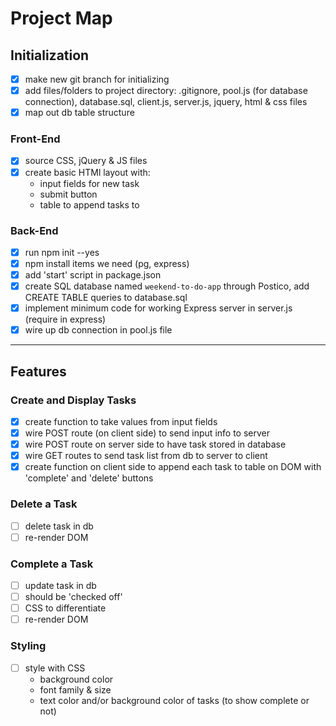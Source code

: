 # Project Map

## Initialization

- [x] make new git branch for initializing
- [x] add files/folders to project directory: .gitignore, pool.js (for database connection), database.sql, client.js, server.js, jquery, html & css files
- [x] map out db table structure

### Front-End

- [x] source CSS, jQuery & JS files
- [x] create basic HTMl layout with:
    * input fields for new task
    * submit button
    * table to append tasks to


### Back-End

- [x] run npm init --yes
- [x] npm install items we need (pg, express)
- [x] add 'start' script in package.json
- [x] create SQL database named `weekend-to-do-app` through Postico, add CREATE TABLE queries to database.sql
- [x] implement minimum code for working Express server in server.js (require in express)
- [x] wire up db connection in pool.js file

---

## Features

### Create and Display Tasks

- [x] create function to take values from input fields 
- [x] wire POST route (on client side) to send input info to server
- [x] wire POST route on server side to have task stored in database
- [x] wire GET routes to send task list from db to server to client
- [x] create function on client side to append each task to table on DOM with 'complete' and 'delete' buttons

### Delete a Task

- [ ] delete task in db
- [ ] re-render DOM

### Complete a Task

- [ ] update task in db
- [ ] should be 'checked off'
- [ ] CSS to differentiate
- [ ] re-render DOM

### Styling

- [ ] style with CSS
    * background color
    * font family & size
    * text color and/or background color of tasks (to show complete or not)